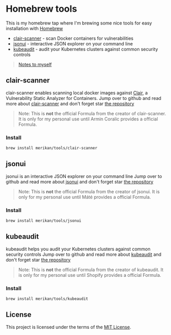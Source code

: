 # Homebrew tools

This is my homebrew tap where I'm brewing some nice tools for easy installation with [Homebrew](https://brew.sh/)

- [clair-scanner](#clair-scanner) - scan Docker containers for vulnerabilities
- [jsonui](#jsonui) - interactive JSON explorer on your command line
- [kubeaudit](#kubeaudit) - audit your Kubernetes clusters against common security controls

> [Notes to myself](notes.md)

## clair-scanner
clair-scanner enables scanning local docker images against [Clair](https://github.com/coreos/clair), a Vulnerability Static Analyzer for Containers.
Jump over to github and read more about [clair-scanner](https://github.com/arminc/clair-scanner) and don't forget star [the repository](https://github.com/arminc/clair-scanner)

> Note: This is **not** the official Formula from the creator of clair-scanner. It is only for my personal use until Armin Coralic provides a official Formula.

### Install
```bash
brew install merikan/tools/clair-scanner
```

## jsonui
jsonui is an interactive JSON explorer on your command line
Jump over to github and read more about [jsonui](https://github.com/gulyasm/jsonui) and don't forget star [the repository](https://github.com/gulyasm/jsonui)

> Note: This is **not** the official Formula from the creator of jsonui. It is only for my personal use until Máté provides a official Formula.

### Install
```bash
brew install merikan/tools/jsonui
```

## kubeaudit
kubeaudit helps you audit your Kubernetes clusters against common security controls
Jump over to github and read more about [kubeaudit](https://github.com/Shopify/kubeaudit) and don't forget star [the repository](https://github.com/Shopify/kubeaudit)

> Note: This is **not** the official Formula from the creator of kubeaudit. It is only for my personal use until Shopify provides a official Formula.

### Install
```bash
brew install merikan/tools/kubeaudit
```

## License

This project is licensed under the terms of the [MIT License](LICENSE).
